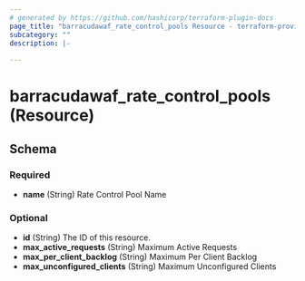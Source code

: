 ```yaml
---
# generated by https://github.com/hashicorp/terraform-plugin-docs
page_title: "barracudawaf_rate_control_pools Resource - terraform-provider-barracudawaf"
subcategory: ""
description: |-
  
---
```


# barracudawaf_rate_control_pools (Resource)





<!-- schema generated by tfplugindocs -->
## Schema

### Required

- **name** (String) Rate Control Pool Name

### Optional

- **id** (String) The ID of this resource.
- **max_active_requests** (String) Maximum Active Requests
- **max_per_client_backlog** (String) Maximum Per Client Backlog
- **max_unconfigured_clients** (String) Maximum Unconfigured Clients


